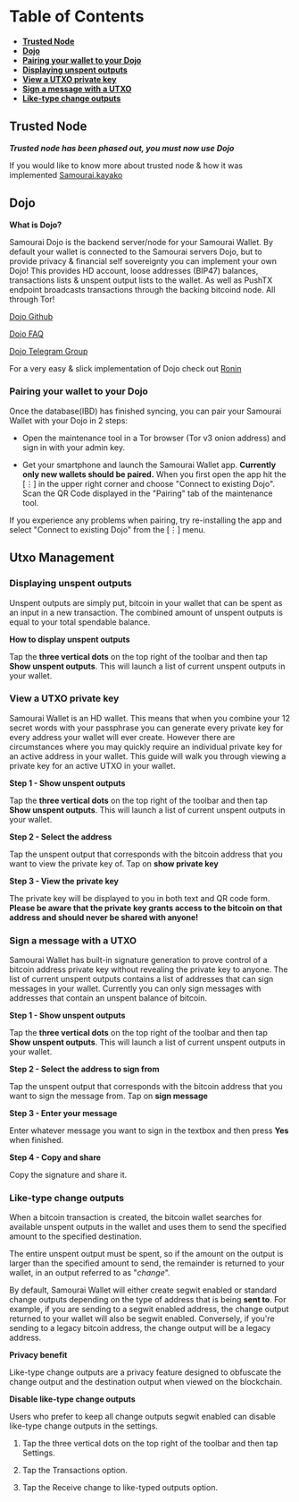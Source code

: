 # Table of Contents
- [**Trusted Node**](https://github.com/Samourai-Wallet/samourai-wallet-android/blob/develop/Guides/Advanced%20Features.md#Trusted-Node)
- [**Dojo**](https://github.com/Samourai-Wallet/samourai-wallet-android/blob/develop/Guides/Advanced%20Features.md#Dojo)
- [**Pairing your wallet to your Dojo**](https://github.com/Samourai-Wallet/samourai-wallet-android/blob/develop/Guides/Advanced%20Features.md#Pairing-your-wallet-to-your-Dojo)
- [**Displaying unspent outputs**](https://github.com/Samourai-Wallet/samourai-wallet-android/blob/develop/Guides/Advanced%20Features.md#Displaying-unspent-outputs)
- [**View a UTXO private key**](https://github.com/Samourai-Wallet/samourai-wallet-android/blob/develop/Guides/Advanced%20Features.md#View-a-UTXO-private-key)
- [**Sign a message with a UTXO**](https://github.com/Samourai-Wallet/samourai-wallet-android/blob/develop/Guides/Advanced%20Features.md#Sign-a-message-with-a-UTXO)
- [**Like-type change outputs**](https://github.com/Samourai-Wallet/samourai-wallet-android/blob/develop/Guides/Advanced%20Features.md#Like-type-change-outputs)



## Trusted Node

**_Trusted node has been phased out, you must now use Dojo_**

If you would like to know more about trusted node & how it was implemented [Samourai.kayako](https://samourai.kayako.com/section/15-Trusted-node)

## Dojo

**What is Dojo?**

Samourai Dojo is the backend server/node for your Samourai Wallet. By default your wallet is connected to the Samourai servers Dojo, but to provide privacy & financial self sovereignty you can implement your own Dojo! This provides HD account, loose addresses (BIP47) balances, transactions lists & unspent output lists to the wallet. As well as PushTX endpoint broadcasts transactions through the backing bitcoind node. All through Tor! 

[Dojo Github](https://github.com/Samourai-Wallet/samourai-dojo)

[Dojo FAQ](https://github.com/Samourai-Wallet/samourai-wallet-android/blob/develop/Guides/Dojo.md)

[Dojo Telegram Group](https://t.me/samourai_dojo)

For a very easy & slick implementation of Dojo check out [Ronin](https://github.com/RoninDojo/RoninDojo/wiki)

### Pairing your wallet to your Dojo

Once the database(IBD) has finished syncing, you can pair your Samourai Wallet with your Dojo in 2 steps:

- Open the maintenance tool in a Tor browser (Tor v3 onion address) and sign in with your admin key.

- Get your smartphone and launch the Samourai Wallet app. **Currently only new wallets should be paired.** When you first open the app hit the [⋮] in the upper right corner and choose  "Connect to existing Dojo". Scan the QR Code displayed in the "Pairing" tab of the maintenance tool.

If you experience any problems when pairing, try re-installing the app and select "Connect to existing Dojo" from the [⋮] menu.

## Utxo Management 

### Displaying unspent outputs

Unspent outputs are simply put, bitcoin in your wallet that can be spent as an input in a new transaction. The combined amount of unspent outputs is equal to your total spendable balance. 

**How to display unspent outputs**

Tap the **three vertical dots** on the top right of the toolbar and then tap **Show unspent outputs**. This will launch a list of current unspent outputs in your wallet.

### View a UTXO private key

Samourai Wallet is an HD wallet. This means that when you combine your 12 secret words with your passphrase you can generate every private key for every address your wallet will ever create. However there are circumstances where you may quickly require an individual private key for an active address in your wallet. This guide will walk you through viewing a private key for an active UTXO in your wallet.

**Step 1 - Show unspent outputs**

Tap the **three vertical dots** on the top right of the toolbar and then tap **Show unspent outputs**. This will launch a list of current unspent outputs in your wallet.

**Step 2 - Select the address**

Tap the unspent output that corresponds with the bitcoin address that you want to view the private key of. Tap on **show private key**

**Step 3 - View the private key**

The private key will be displayed to you in both text and QR code form. **Please be aware that the private key grants access to the bitcoin on that address and should never be shared with anyone!**

### Sign a message with a UTXO

Samourai Wallet has built-in signature generation to prove control of a bitcoin address private key without revealing the private key to anyone. The list of current unspent outputs contains a list of addresses that can sign messages in your wallet. Currently you can only sign messages with addresses that contain an unspent balance of bitcoin. 

**Step 1 - Show unspent outputs**

Tap the **three vertical dots** on the top right of the toolbar and then tap **Show unspent outputs**. This will launch a list of current unspent outputs in your wallet.

**Step 2 - Select the address to sign from**

Tap the unspent output that corresponds with the bitcoin address that you want to sign the message from. Tap on **sign message**

**Step 3 - Enter your message**

Enter whatever message you want to sign in the textbox and then press **Yes** when finished.

**Step 4 - Copy and share**

Copy the signature and share it.

### Like-type change outputs

When a bitcoin transaction is created, the bitcoin wallet searches for available unspent outputs in the wallet and uses them to send the specified amount to the specified destination. 

The entire unspent output must be spent, so if the amount on the output is larger than the specified amount to send, the remainder is returned to your wallet, in an output referred to as "_change_".

By default, Samourai Wallet will either create segwit enabled or standard change outputs depending on the type of address that is being **sent to**. For example, if you are sending to a segwit enabled address, the change output returned to your wallet will also be segwit enabled. Conversely, if you're sending to a legacy bitcoin address, the change output will be a legacy address. 

**Privacy benefit**

Like-type change outputs are a privacy feature designed to obfuscate the change output and the destination output when viewed on the blockchain. 

**Disable like-type change outputs**

Users who prefer to keep all change outputs segwit enabled can disable like-type change outputs in the settings.

1. Tap the three vertical dots on the top right of the toolbar and then tap Settings.

2. Tap the Transactions option.

3. Tap the Receive change to like-typed outputs option.
